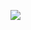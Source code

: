 [<img src="https://upload.wikimedia.org/wikipedia/commons/thumb/0/02/Nokia_wordmark.svg/1024px-Nokia_wordmark.svg.png">](http://www.nokia.com/)
